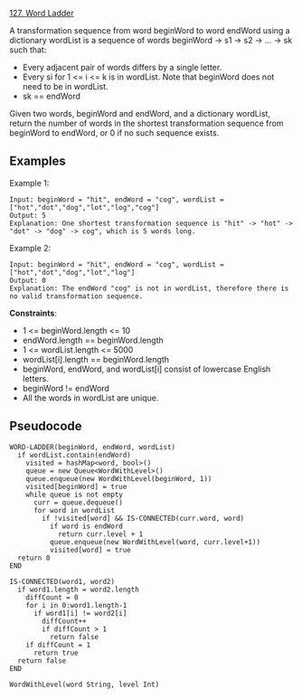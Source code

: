 [127. Word Ladder](https://leetcode.com/problems/word-ladder/)

A transformation sequence from word beginWord to word endWord using a dictionary wordList is a sequence of words beginWord -> s1 -> s2 -> ... -> sk such that:

-   Every adjacent pair of words differs by a single letter.
-   Every si for 1 <= i <= k is in wordList. Note that beginWord does not need to be in wordList.
-   sk == endWord

Given two words, beginWord and endWord, and a dictionary wordList, return the number of words in the shortest transformation sequence from beginWord to endWord, or 0 if no such sequence exists.

## Examples

Example 1:

```
Input: beginWord = "hit", endWord = "cog", wordList = ["hot","dot","dog","lot","log","cog"]
Output: 5
Explanation: One shortest transformation sequence is "hit" -> "hot" -> "dot" -> "dog" -> cog", which is 5 words long.
```

Example 2:

```
Input: beginWord = "hit", endWord = "cog", wordList = ["hot","dot","dog","lot","log"]
Output: 0
Explanation: The endWord "cog" is not in wordList, therefore there is no valid transformation sequence.
```

**Constraints**:

-   1 <= beginWord.length <= 10
-   endWord.length == beginWord.length
-   1 <= wordList.length <= 5000
-   wordList[i].length == beginWord.length
-   beginWord, endWord, and wordList[i] consist of lowercase English letters.
-   beginWord != endWord
-   All the words in wordList are unique.

## Pseudocode

```
WORD-LADDER(beginWord, endWord, wordList)
  if wordList.contain(endWord)
    visited = hashMap<word, bool>()
    queue = new Queue<WordWithLevel>()
    queue.enqueue(new WordWithLevel(beginWord, 1))
    visited[beginWord] = true
    while queue is not empty
      curr = queue.dequeue()
      for word in wordList
        if !visited[word] && IS-CONNECTED(curr.word, word)
          if word is endWord
            return curr.level + 1
          queue.enqueue(new WordWithLevel(word, curr.level+1))
          visited[word] = true
  return 0
END

IS-CONNECTED(word1, word2)
  if word1.length = word2.length
    diffCount = 0
    for i in 0:word1.length-1
      if word1[i] != word2[i]
        diffCount++
        if diffCount > 1
          return false
    if diffCount = 1
      return true
  return false
END

WordWithLevel(word String, level Int)
```
